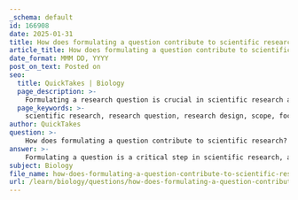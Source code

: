 ```yaml
---
_schema: default
id: 166908
date: 2025-01-31
title: How does formulating a question contribute to scientific research?
article_title: How does formulating a question contribute to scientific research?
date_format: MMM DD, YYYY
post_on_text: Posted on
seo:
  title: QuickTakes | Biology
  page_description: >-
    Formulating a research question is crucial in scientific research as it guides the research design, defines the focus, serves as a roadmap for the process, facilitates hypothesis development, stimulates deeper inquiry, and impacts research outcomes.
  page_keywords: >-
    scientific research, research question, research design, scope, focus, hypothesis development, inquiry, exploration, research outcomes, methodology
author: QuickTakes
question: >-
    How does formulating a question contribute to scientific research?
answer: >-
    Formulating a question is a critical step in scientific research, as it lays the groundwork for the entire research process. Here are several key contributions of formulating a question to scientific research:\n\n1. **Guidance for Research Design**: A well-defined research question helps determine the appropriate study design and methodology. It influences the selection of study participants, interventions, comparators, and outcomes, which are essential for structuring the research effectively.\n\n2. **Defining Scope and Focus**: Research questions articulate what the researcher aims to investigate, thereby narrowing the research objective. This clarity helps in determining what data needs to be collected and how it should be analyzed, ensuring that the research remains focused and relevant.\n\n3. **Roadmap for the Research Process**: A clearly formulated research question serves as a roadmap for the entire research process. It directs the study design, data collection methods, and analysis techniques, ensuring that the research aligns with its objectives and addresses the identified problem.\n\n4. **Facilitating Hypothesis Development**: A good research question shapes the problem into a testable hypothesis. This transformation is crucial for conducting evidence-based studies, as it allows researchers to systematically explore the problem and report the results of the tested hypothesis.\n\n5. **Stimulating Inquiry and Exploration**: A well-crafted research question encourages deeper understanding and exploration of the subject matter. It prompts researchers to identify relevant factors, approaches, and potential outcomes, fostering critical thinking and innovation in the research process.\n\n6. **Impact on Research Outcomes**: Strong research questions are specific, testable, and significant. They aim to fill gaps in scientific knowledge and, if answered, can have meaningful implications for beneficiaries, thereby enhancing the relevance and impact of the research.\n\nIn summary, formulating a research question is not just a preliminary step; it is a foundational element that influences every aspect of the research process, from design to execution and ultimately to the interpretation of results.
subject: Biology
file_name: how-does-formulating-a-question-contribute-to-scientific-research.md
url: /learn/biology/questions/how-does-formulating-a-question-contribute-to-scientific-research
---
```


&nbsp;